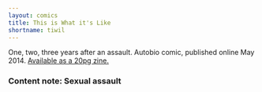 ```yaml
---
layout: comics
title: This is What it's Like
shortname: tiwil
---
```

One, two, three years after an assault. Autobio comic, published online May 2014. <a href="https://mozliu.bigcartel.com/product/this-is-what-it-s-like">Available as a 20pg zine.</a>

### Content note: Sexual assault